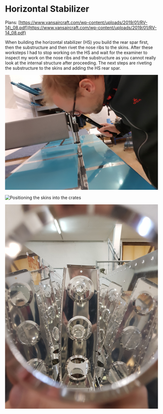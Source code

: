 # Horizontal Stabilizer

Plans: [https://www.vansaircraft.com/wp-content/uploads/2019/01/RV-14\_08.pdf](https://www.vansaircraft.com/wp-content/uploads/2019/01/RV-14_08.pdf)

When building the horizontal stabilizer \(HS\) you build the rear spar first, then the substructure and then rivet the nose ribs to the skins. After these worksteps I had to stop working on the HS and wait for the examiner to inspect my work on the nose ribs and the substructure as you cannot really look at the internal structure after proceeding. The next steps are riveting the substructure to the skins and adding the HS rear spar.

![Dimpling the horizontal stabilizer skins](../.gitbook/assets/20181118_165227.jpg)

![Positioning the skins into the crates](../.gitbook/assets/20181120_140947.jpg)

![Inside the horizontal stabilizer, ready for assembly](../.gitbook/assets/20181120_140709.jpg)

